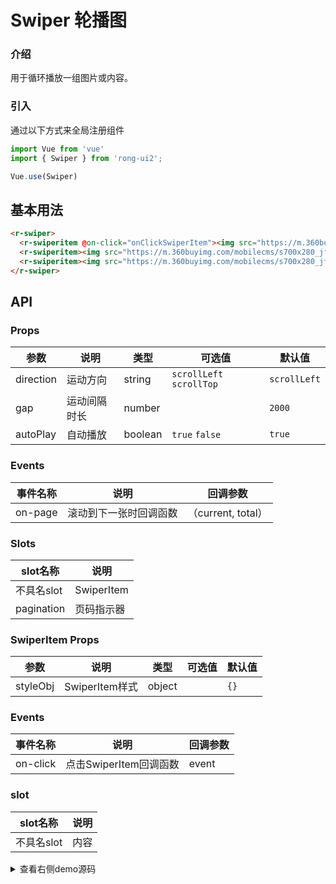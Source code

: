 # Swiper 轮播图


<div class="r-doc-card">

### 介绍
用于循环播放一组图片或内容。
</div>



<div class="r-doc-card">

### 引入
通过以下方式来全局注册组件
```js
import Vue from 'vue'
import { Swiper } from 'rong-ui2';

Vue.use(Swiper)
```
</div>



## 基本用法

<div class="r-doc-card">

```html
<r-swiper>
  <r-swiperitem @on-click="onClickSwiperItem"><img src="https://m.360buyimg.com/mobilecms/s700x280_jfs/t1/123209/30/16604/143626/5f9bb747Ea155ae71/aadf80788d17d8e0.jpg!q70.jpg.dpg" /></r-swiperitem>
  <r-swiperitem><img src="https://m.360buyimg.com/mobilecms/s700x280_jfs/t1/154196/24/3833/121212/5f97d34cEa985896f/e20033d24c553704.jpg!q70.jpg.dpg" /></r-swiperitem>
  <r-swiperitem><img src="https://m.360buyimg.com/mobilecms/s700x280_jfs/t1/146862/39/13822/78049/5fa7e418E6c76569b/068b19049e17de7b.jpg!q70.jpg.dpg" /></r-swiperitem>
</r-swiper>
```
</div>



## API

<div class="r-doc-card">

### Props

| 参数      | 说明    | 类型      | 可选值       | 默认值   |
|---------- |-------- |---------- |-------------  |-------- |
| direction  | 运动方向   | string   | `scrollLeft` `scrollTop` | `scrollLeft` |
| gap  | 运动间隔时长    | number   |  | `2000` |
| autoPlay  | 自动播放    | boolean   | `true` `false` | `true` |
</div>


<div class="r-doc-card">

### Events

| 事件名称      | 说明    | 回调参数  |
|---------- |-------- |---------- |
| on-page  | 滚动到下一张时回调函数  |（current, total） |
</div>



<div class="r-doc-card">

### Slots
| slot名称      | 说明    |
|---------- |-------- |
| 不具名slot  | SwiperItem |
| pagination  | 页码指示器  |
</div>



<div class="r-doc-card">

### SwiperItem Props

| 参数      | 说明    | 类型      | 可选值       | 默认值   |
|---------- |-------- |---------- |-------------  |-------- |
| styleObj  | SwiperItem样式   | object   |  | `{}` |
</div>



<div class="r-doc-card">

### Events

| 事件名称      | 说明    | 回调参数      |
|---------- |-------- |---------- |
| on-click  | 点击SwiperItem回调函数  |  event |
</div>


<div class="r-doc-card">

### slot
| slot名称      | 说明    |
|---------- |-------- |
| 不具名slot  | 内容    |
</div>



<details>
  <summary>查看右侧demo源码</summary>
  <div class="r-doc-card">
  {{demo}}
  </div>
</details>
